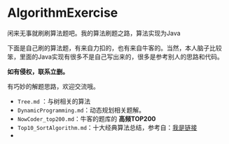 # AlgorithmExercise
闲来无事就刷刷算法题吧。我的算法刷题之路，算法实现为Java

下面是自己刷的算法题，有来自力扣的，也有来自牛客的。当然，本人脑子比较笨，里面的Java实现有很多不是自己写出来的，很多是参考别人的思路和代码。

**如有侵权，联系立删。** 

有巧妙的解题思路，欢迎交流哦。

- `Tree.md` ：与树相关的算法
- `DynamicProgramming.md`：动态规划相关题解。
- `NowCoder_top200.md`：牛客的题库的 **高频TOP200** 
- `Top10_SortAlgorithm.md`：十大经典算法总结，参考自：[我是链接](https://www.cnblogs.com/guoyaohua/p/8600214.html)
- 


